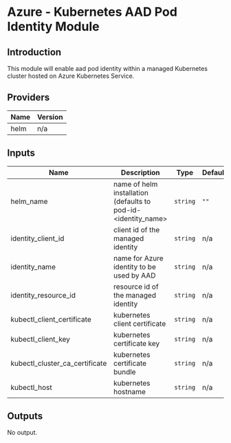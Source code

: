 # Azure - Kubernetes AAD Pod Identity Module

## Introduction

This module will enable aad pod identity within a managed Kubernetes cluster hosted on Azure Kubernetes Service.
<br />

<!--- BEGIN_TF_DOCS --->
## Providers

| Name | Version |
|------|---------|
| helm | n/a |

## Inputs

| Name | Description | Type | Default | Required |
|------|-------------|------|---------|:-----:|
| helm\_name | name of helm installation (defaults to pod-id-<identity\_name> | `string` | `""` | no |
| identity\_client\_id | client id of the managed identity | `string` | n/a | yes |
| identity\_name | name for Azure identity to be used by AAD | `string` | n/a | yes |
| identity\_resource\_id | resource id of the managed identity | `string` | n/a | yes |
| kubectl\_client\_certificate | kubernetes client certificate | `string` | n/a | yes |
| kubectl\_client\_key | kubernetes certificate key | `string` | n/a | yes |
| kubectl\_cluster\_ca\_certificate | kubernetes certificate bundle | `string` | n/a | yes |
| kubectl\_host | kubernetes hostname | `string` | n/a | yes |

## Outputs

No output.
<!--- END_TF_DOCS --->
